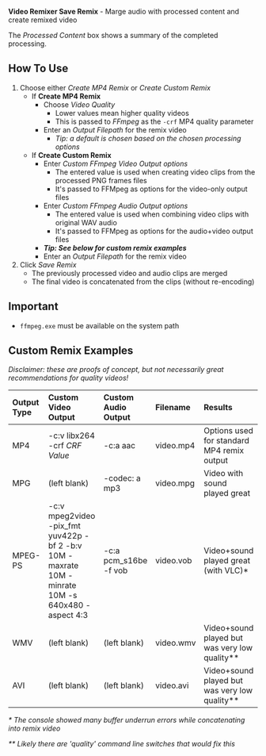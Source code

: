 **Video Remixer Save Remix** - Marge audio with processed content and create remixed video

The _Processed Content_ box shows a summary of the completed processing.

## How To Use
1. Choose either _Create MP4 Remix_ or _Create Custom Remix_
    - If **Create MP4 Remix**
        - Choose _Video Quality_
            - Lower values mean higher quality videos
            - This is passed to _FFmpeg_ as the `-crf` MP4 quality parameter
        - Enter an _Output Filepath_ for the remix video
            - _Tip: a default is chosen based on the chosen processing options_
    - If **Create Custom Remix**
        - Enter _Custom FFmpeg Video Output options_
            - The entered value is used when creating video clips from the processed PNG frames files
            - It's passed to FFMpeg as options for the video-only output files
        - Enter _Custom FFmpeg Audio Output options_
            - The entered value is used when combining video clips with original WAV audio
            - It's passed to FFMpeg as options for the audio+video output files
        - **_Tip: See below for custom remix examples_**
        - Enter an _Output Filepath_ for the remix video
1. Click _Save Remix_
    - The previously processed video and audio clips are merged
    - The final video is concatenated from the clips (without re-encoding)

## Important
- `ffmpeg.exe` must be available on the system path

## Custom Remix Examples
_Disclaimer: these are proofs of concept, but not necessarily great recommendations for quality videos!_

| Output Type | Custom Video Output | Custom Audio Output | Filename | Results |
| :- | :- | :- | :- | :- |
| MP4 | -c:v libx264 -crf _CRF Value_ | -c:a aac | video.mp4 | Options used for standard MP4 remix output |
| MPG | (left blank) | -codec: a mp3 | video.mpg | Video with sound played great |
| MPEG-PS | -c:v mpeg2video -pix_fmt yuv422p -bf 2 -b:v 10M -maxrate 10M -minrate 10M -s 640x480 -aspect 4:3 | -c:a pcm_s16be -f vob | video.vob | Video+sound played great (with VLC)* |
| WMV | (left blank) | (left blank) | video.wmv | Video+sound played but was very low quality** |
| AVI | (left blank) | (left blank) | video.avi | Video+sound played but was very low quality** |

_* The console showed many buffer underrun errors while concatenating into remix video_

_** Likely there are 'quality' command line switches that would fix this_

